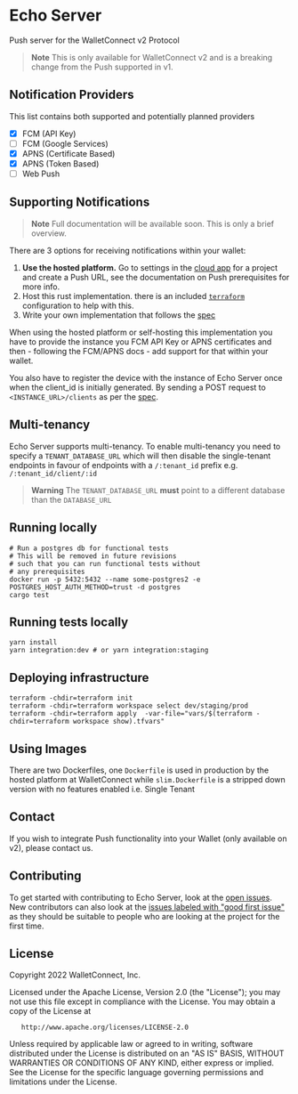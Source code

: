 # Echo Server
Push server for the WalletConnect v2 Protocol

> **Note** This is only available for WalletConnect v2 and is a breaking change from the Push supported in v1.

## Notification Providers
This list contains both supported and potentially planned providers
- [x] FCM (API Key)
- [ ] FCM (Google Services)
- [x] APNS (Certificate Based)
- [x] APNS (Token Based)
- [ ] Web Push

## Supporting Notifications
> **Note** Full documentation will be available soon. This is only a brief overview.

There are 3 options for receiving notifications within your wallet:
1. **Use the hosted platform.**
   Go to settings in the [cloud app](https://cloud.walletconnect.com) for a project and create a Push URL, see the documentation on Push
   prerequisites for more info.
2. Host this rust implementation.
   there is an included [`terraform`](https://github.com/WalletConnect/echo-server/tree/main/terraform) configuration to help with this.
3. Write your own implementation that follows the [spec](https://docs.walletconnect.com/2.0/specs/servers/echo/echo-server-api)

When using the hosted platform or self-hosting this implementation you have to provide the instance
you FCM API Key or APNS certificates and then - following the FCM/APNS docs - add support for that within your
wallet.

You also have to register the device with the instance of Echo Server once when the client_id is initially
generated. By sending a POST request to `<INSTANCE_URL>/clients` as per the [spec](./spec/spec.md).

## Multi-tenancy
Echo Server supports multi-tenancy. To enable multi-tenancy you need to specify a `TENANT_DATABASE_URL` which will then disable 
the single-tenant endpoints in favour of endpoints with a `/:tenant_id` prefix e.g. `/:tenant_id/client/:id`

> **Warning**
> The `TENANT_DATABASE_URL` **must** point to a different database than the `DATABASE_URL`

## Running locally

```
# Run a postgres db for functional tests
# This will be removed in future revisions
# such that you can run functional tests without
# any prerequisites
docker run -p 5432:5432 --name some-postgres2 -e POSTGRES_HOST_AUTH_METHOD=trust -d postgres
cargo test
```

## Running tests locally

```
yarn install
yarn integration:dev # or yarn integration:staging
```

## Deploying infrastructure

```
terraform -chdir=terraform init
terraform -chdir=terraform workspace select dev/staging/prod
terraform -chdir=terraform apply  -var-file="vars/$(terraform -chdir=terraform workspace show).tfvars"
```

## Using Images
There are two Dockerfiles, one `Dockerfile` is used in production by the hosted platform at WalletConnect
while `slim.Dockerfile` is a stripped down version with no features enabled i.e. Single Tenant

## Contact
If you wish to integrate Push functionality into your Wallet (only available on v2), please contact us.

## Contributing
To get started with contributing to Echo Server, look at the [open issues](https://github.com/WalletConnect/echo-server/issues?q=is:issue+is:open+label:%22help+wanted%22).
New contributors can also look at the [issues labeled with "good first issue"](https://github.com/WalletConnect/echo-server/issues?q=is:issue+is:open+label:%22good+first+issue%22) 
as they should be suitable to people who are looking at the project for the first time.

## License
Copyright 2022 WalletConnect, Inc.

Licensed under the Apache License, Version 2.0 (the "License");
you may not use this file except in compliance with the License.
You may obtain a copy of the License at

       http://www.apache.org/licenses/LICENSE-2.0

Unless required by applicable law or agreed to in writing, software
distributed under the License is distributed on an "AS IS" BASIS,
WITHOUT WARRANTIES OR CONDITIONS OF ANY KIND, either express or implied.
See the License for the specific language governing permissions and
limitations under the License.

